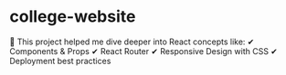 # college-website
 🧠 This project helped me dive deeper into React concepts like:  ✔ Components &amp; Props  ✔ React Router  ✔ Responsive Design with CSS  ✔ Deployment best practices

